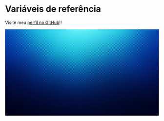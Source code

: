 # Variáveis de referência

<!-- Geralmente são encontradas no final do arquivo -->

Visite meu [perfil no GitHub][perfil]!!

![Imagem][background]

<!-- [<nome>]: <conteudo> -->
[background]: background.jpg

[perfil]: https://github.com/Daniel-Conte